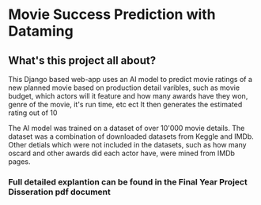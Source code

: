 # Movie Success Prediction with Dataming

## What's this project all about?
This Django based web-app uses an AI model to predict movie ratings of a new planned movie based on production detail varibles, such as movie budget, which actors will it feature and how many awards have they won, genre of the movie, it's run time, etc ect
It then generates the estimated rating out of 10

The AI model was trained on a dataset of over 10'000 movie details. The dataset was a combination of downloaded datasets from Keggle and IMDb. Other detials which were not included in the datasets, such as how many oscard and other awards did each actor have, were mined from IMDb pages.

### Full detailed explantion can be found in the Final Year Project Disseration pdf document

